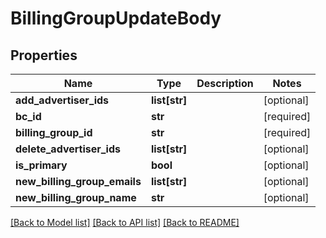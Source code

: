 # BillingGroupUpdateBody

## Properties
Name | Type | Description | Notes
------------ | ------------- | ------------- | -------------
**add_advertiser_ids** | **list[str]** |  | [optional] 
**bc_id** | **str** |  | [required] 
**billing_group_id** | **str** |  | [required] 
**delete_advertiser_ids** | **list[str]** |  | [optional] 
**is_primary** | **bool** |  | [optional] 
**new_billing_group_emails** | **list[str]** |  | [optional] 
**new_billing_group_name** | **str** |  | [optional] 

[[Back to Model list]](../README.md#documentation-for-models) [[Back to API list]](../README.md#documentation-for-api-endpoints) [[Back to README]](../README.md)

